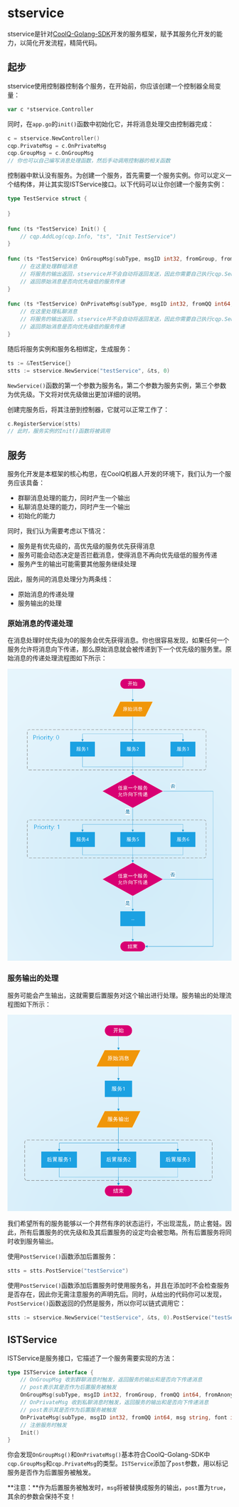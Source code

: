 # stservice

stservice是针对[CoolQ-Golang-SDK](https://github.com/Tnze/CoolQ-Golang-SDK)开发的服务框架，赋予其服务化开发的能力，以简化开发流程，精简代码。

## 起步

stservice使用控制器控制各个服务，在开始前，你应该创建一个控制器全局变量：

```go
var c *stservice.Controller
```

同时，在`app.go`的`init()`函数中初始化它，并将消息处理交由控制器完成：

```go
c = stservice.NewController()
cqp.PrivateMsg = c.OnPrivateMsg
cqp.GroupMsg = c.OnGroupMsg
// 你也可以自己编写消息处理函数，然后手动调用控制器的相关函数
```

控制器中默认没有服务。为创建一个服务，首先需要一个服务实例。你可以定义一个结构体，并让其实现ISTService接口。以下代码可以让你创建一个服务实例：

```go
type TestService struct {
    
}

func (ts *TestService) Init() {
    // cqp.AddLog(cqp.Info, "ts", "Init TestService")
}

func (ts *TestService) OnGroupMsg(subType, msgID int32, fromGroup, fromQQ int64, fromAnonymous, msg string, font int32, post bool) (string, bool) {
    // 在这里处理群组消息
    // 将服务的输出返回，stservice并不会自动将返回发送，因此你需要自己执行cqp.SendGroupMsg()
    // 返回原始消息是否向优先级低的服务传递
}

func (ts *TestService) OnPrivateMsg(subType, msgID int32, fromQQ int64, msg string, font int32, post bool) (string, bool) {
    // 在这里处理私聊消息
    // 将服务的输出返回，stservice并不会自动将返回发送，因此你需要自己执行cqp.SendPrivateMsg()
    // 返回原始消息是否向优先级低的服务传递
}
```

随后将服务实例和服务名相绑定，生成服务：

```go
ts := &TestService{}
stts := stservice.NewService("testService", &ts, 0)
```

`NewService()`函数的第一个参数为服务名，第二个参数为服务实例，第三个参数为优先级。下文将对优先级做出更加详细的说明。

创建完服务后，将其注册到控制器，它就可以正常工作了：

```go
c.RegisterService(stts)
// 此时，服务实例的Init()函数将被调用
```

## 服务

服务化开发是本框架的核心构思，在CoolQ机器人开发的环境下，我们认为一个服务应该具备：

- 群聊消息处理的能力，同时产生一个输出
- 私聊消息处理的能力，同时产生一个输出
- 初始化的能力

同时，我们认为需要考虑以下情况：

- 服务是有优先级的，高优先级的服务优先获得消息
- 服务可能会动态决定是否拦截消息，使得消息不再向优先级低的服务传递
- 服务产生的输出可能需要其他服务继续处理

因此，服务间的消息处理分为两条线：

- 原始消息的传递处理
- 服务输出的处理

### 原始消息的传递处理

在消息处理时优先级为0的服务会优先获得消息。你也很容易发现，如果任何一个服务允许将消息向下传递，那么原始消息就会被传递到下一个优先级的服务里。原始消息的传递处理流程图如下所示：

![stservice消息传递机制](img/stservice消息传递机制.png)

### 服务输出的处理

服务可能会产生输出，这就需要后置服务对这个输出进行处理。服务输出的处理流程图如下所示：

![stservice后置服务机制](img/stservice后置服务机制.png)

我们希望所有的服务能够以一个井然有序的状态运行，不出现混乱，防止套娃。因此，所有后置服务的优先级和及其后置服务的设定均会被忽略。所有后置服务将同时收到服务输出。

使用`PostService()`函数添加后置服务：

```go
stts = stts.PostService("testService")
```

使用`PostService()`函数添加后置服务时使用服务名，并且在添加时不会检查服务是否存在，因此你无需注意服务的声明先后。同时，从给出的代码你可以发现，`PostService()`函数返回的仍然是服务，所以你可以链式调用它：

```go
stts := stservice.NewService("testService", &ts, 0).PostService("testService")
```

## ISTService

ISTService是服务接口，它描述了一个服务需要实现的方法：

```go
type ISTService interface {
	// OnGroupMsg 收到群聊消息时触发，返回服务的输出和是否向下传递消息
	// post表示其是否作为后置服务被触发
	OnGroupMsg(subType, msgID int32, fromGroup, fromQQ int64, fromAnonymous, msg string, font int32, post bool) (string, bool)
	// OnPrivateMsg 收到私聊消息时触发，返回服务的输出和是否向下传递消息
	// post表示其是否作为后置服务被触发
	OnPrivateMsg(subType, msgID int32, fromQQ int64, msg string, font int32, post bool) (string, bool)
	// 注册服务时触发
	Init()
}
```

你会发现`OnGroupMsg()`和`OnPrivateMsg()`基本符合CoolQ-Golang-SDK中`cqp.GroupMsg`和`cqp.PrivateMsg`的类型。`ISTService`添加了`post`参数，用以标记服务是否作为后置服务被触发。

**注意：**作为后置服务被触发时，`msg`将被替换成服务的输出，`post`置为`true`，其余的参数会保持不变！